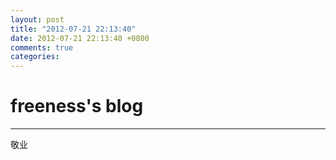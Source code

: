 ```yaml
---
layout: post
title: "2012-07-21 22:13:40"
date: 2012-07-21 22:13:40 +0800
comments: true
categories: 
---
```


# freeness's blog

----------

>
敬业